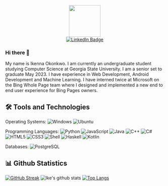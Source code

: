 <div id="header" align="center">
  <img src="https://media.giphy.com/media/M9gbBd9nbDrOTu1Mqx/giphy.gif" width="100"/>
  <div id="badges">
    <a href="https://www.linkedin.com/in/ikenna-okonkwo">
      <img src="https://img.shields.io/badge/LinkedIn-blue?style=for-the-badge&logo=linkedin&logoColor=white" alt="LinkedIn Badge"/>
    </a>
  </div>
  <img src="https://komarev.com/ghpvc/?username=Ikehub&style=flat-square&color=blue" alt=""/>
</div>

### Hi there 👋

My name is Ikenna Okonkwo. I am currently an undergraduate student studying Computer Science at Georgia State University. I am a senior set to graduate May 2023. I have experience in Web Development, Android Development and Machine Learning. I have interned twice at Microsoft on the Bing Whole Page team where I designed and implemented a new end to end user experience for Bing Pages owners.

## 🛠️ Tools and Technologies
Operating Systems:
![Windows](https://img.shields.io/badge/-windows-black?style=flat-square&logo=windows)
![Ubuntu](https://img.shields.io/badge/-ubuntu-black?style=flat-square&logo=ubuntu)

Programming Languages:
![Python](https://img.shields.io/badge/-Python-black?style=flat-square&logo=Python)
![JavaScript](https://img.shields.io/badge/-JavaScript-black?style=flat-square&logo=javascript)
![Java](https://img.shields.io/badge/-java-black?style=flat-square&logo=java)
![C++](https://img.shields.io/badge/-C-black?style=flat-square&logo=c)
![C#](https://img.shields.io/badge/-CSharp-black?style=flat-square&logo=c-sharp)
![HTML5](https://img.shields.io/badge/-HTML5-black?style=flat-square&logo=html5&logoColor=white)
![CSS3](https://img.shields.io/badge/-CSS3-black?style=flat-square&logo=css3)
![Shell](https://img.shields.io/badge/-Bash-black?style=flat-square&logo=gnu-bash)
![Haskell](https://img.shields.io/badge/-Haskell-black?style=flat-square&logo=haskell)
![Kotlin](https://img.shields.io/badge/-Kotlin-black?style=flat-square&logo=kotlin)

Databases:
![PostgreSQL](https://img.shields.io/badge/-PostgreSQL-black?style=flat-square&logo=postgresql)

## 📊 Github Statistics

[![GitHub Streak](http://github-readme-streak-stats.herokuapp.com?user=ikehub&theme=dark&background=000000)](https://git.io/streak-stats)
![Ike's github stats](https://github-readme-stats.vercel.app/api?username=ikehub&theme=merko&show_icons=true&count_private=true)
[![Top Langs](https://github-readme-stats.vercel.app/api/top-langs/?username=Ikehub&langs_count=10&theme=merko&layout=compact)](https://github.com/ikehub)


<!--
**Ikehub/Ikehub** is a ✨ _special_ ✨ repository because its `README.md` (this file) appears on your GitHub profile.

Here are some ideas to get you started:

- 🔭 I’m currently working on ...
- 🌱 I’m currently learning ...
- 👯 I’m looking to collaborate on ...
- 🤔 I’m looking for help with ...
- 💬 Ask me about ...
- 📫 How to reach me: ...
- 😄 Pronouns: ...
- ⚡ Fun fact: ...
-->
